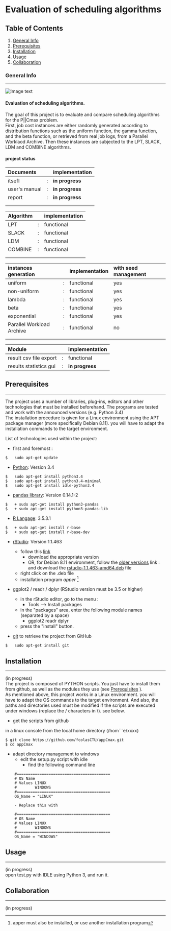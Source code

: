 # Evaluation of scheduling algorithms

## Table of Contents
1. [General Info](#general-info)
2. [Prerequisites](#prerequisites)
3. [Installation](#installation)
4. [Usage](#usage)
5. [Collaboration](#collaboration)

### General Info
***
![Image text](http://ctu.univ-fcomte.fr/sites/ctu/files/inline-images/SUP_final2020_nom.png)

#### Evaluation of scheduling algorithms.

The goal of this project is to evaluate and compare scheduling algorithms for the P||Cmax problem.  
First, job cost instances are either randomly generated according to distribution functions such as the uniform function, the gamma function, and the beta function, or retrieved from real job logs, from a Parallel Worklaod Archive. Then these instances are subjected to the LPT, SLACK, LDM and COMBINE algorithms.

#### project status

Documents || implementation
:----- | ----- | :-----
itsefl | : | **in progress**
user's manual | : | **in progress**
report | : | **in progress**
||
||

Algorithm || implementation
:----- | ----- | :-----
LPT | : | functional
SLACK | : | functional
LDM | : | functional
COMBINE | : | functional
||
||

instances generation || implementation | with seed management
:----- | ----- | :----- | :-----
uniform | : | functional | yes
non-uniform | : | functional | yes
lambda | : | functional | yes
beta | : | functional | yes
exponential | : | functional | yes
Parallel Workload Archive | : | functional | no
|||
|||

Module || implementation
:----- | ----- | :-----
result csv file export  | : | functional
results statistics gui | : | **in progress**

## Prerequisites
***
The project uses a number of libraries, plug-ins, editors and other technologies that must be installed beforehand. 
The programs are tested and work with the announced versions (e.g. Python 3.4)  
The installation procedure is given for a Linux environment using the APT package manager (more specifically Debian 8.11). you will have to adapt the installation commands to the target environment. 

List of technologies used within the project:

* first and foremost :
```
$	sudo apt-get update
```

* [Python](https://www.python.org/): Version 3.4 
```
$	sudo apt-get install python3.4
$	sudo apt-get install python3.4-minimal
$	sudo apt-get install idle-python3.4 
```

* [pandas library](https://pandas.pydata.org/): Version 0.14.1-2
```
$	+ sudo apt-get install python3-pandas 
$	+ sudo apt-get install python3-pandas-lib
```

* [R Langage](https://cran.rstudio.com/): 3.5.3.1
```
$	+ sudo apt-get install r-base 
$	+ sudo apt-get install r-base-dev
```

* [rStudio](https://rstudio.com/solutions/r-and-python/): Version 1.1.463
	+ follow this [link](https://www.rstudio.com/products/rstudio/download/#download) 
		- download the appropriate version  
		- OR, for Debian 8.11 environment,  follow the [older versions](https://www.rstudio.com/products/rstudio/older-versions/) link :   
			and download the [rstudio-1.1.463-amd64.deb](https://download1.rstudio.org/rstudio-1.1.463-amd64.deb) file  
	+ right click on the .deb file
	+ installation program *apper* [^1] 

* ggplot2 / readr / dplyr (RStudio version must be 3.5 or higher)
	+ in the rStudio editor,  go to the menu :
		- Tools --> Install packages
	+ in the "packages" area, enter the following module names (separated by a space)
		- ggplot2 readr dplyr
	+ press the "install" button.

 * [git](https://github.com/) to retrieve the project from GitHub
```
$	sudo apt-get install git
```

[^1]: apper must also be installed, or use another installation program  

## Installation
***
(in progress)  
The project is composed of PYTHON scripts. You just have to install them from github, as well as the modules they use (see [Prerequisites](#prerequisites) ).  
As mentioned above, this project works in a Linux environment. you will have to adapt the OS commands to the target environment. And also, the paths and directories used must be modified if the scripts are executed under windows (replace the / characters in \\). see below.  

* get the scripts from github

in a linux console
from the local home directory (/hom```e/xxxx)
```
$ git clone https://github.com/fcolasCTU/appCmax.git
$ cd appCmax
```

* adapt directory management to windows
	+ edit the setup.py script with idle
		- find the following command line
```:Python
	#=========================================
	# OS Name
	# Values LINUX
	#        WINDOWS
	#=========================================
	OS_Name = "LINUX"
```
		- Replace this with
```
	#=========================================
	# OS Name
	# Values LINUX
	#        WINDOWS
	#=========================================
	OS_Name = "WINDOWS"
```

## Usage
***
(in progress)  
open test.py with IDLE using Python 3, and run it.

## Collaboration
***
(in progress)  

